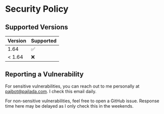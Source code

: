 # Security Policy

## Supported Versions

| Version | Supported          |
| ------- | ------------------ |
| 1.64    | :white_check_mark: |
| < 1.64  | :x:                |

## Reporting a Vulnerability

For sensitive vulnerabilities, you can reach out to me personally at pajbot@pajlada.com. I check this email daily.

For non-sensitive vulnerabilities, feel free to open a GitHub issue. Response time here may be delayed as I only check this in the weekends.
